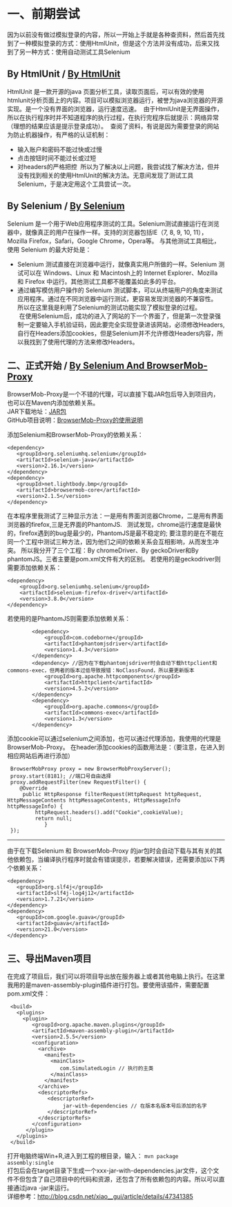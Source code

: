 # 一、前期尝试
因为以前没有做过模拟登录的内容，所以一开始上手就是各种查资料，然后首先找到了一种模拟登录的方式：使用HtmlUnit，但是这个方法并没有成功，后来又找到了另一种方式：使用自动测试工具Selenium

## By HtmlUnit / [By HtmlUnit](https://github.com/YangDanXia/Payment-Tips/tree/master/By%20HtmlUnit)  
  HtmlUnit 是一款开源的java 页面分析工具，读取页面后，可以有效的使用htmlunit分析页面上的内容。项目可以模拟浏览器运行，被誉为java浏览器的开源实现。是一个没有界面的浏览器，运行速度迅速。
  由于HtmlUnit是无界面操作，所以在执行程序时并不知道程序的执行过程，在执行完程序后就提示：网络异常（理想的结果应该是提示登录成功）。
  查阅了资料，有说是因为需要登录的网站为防止机器操作，有严格的认证机制：
  - 输入账户和密码不能过快或过慢
  - 点击按钮时间不能过长或过短
  - 对headers的严格把控
  所以为了解决以上问题，我尝试找了解决方法，但并没有找到相关的使用HtmlUnit的解决方法。无意间发现了测试工具Selenium，于是决定用这个工具尝试一次。
  
## By Selenium / [By Selenium](https://github.com/YangDanXia/Payment-Tips/tree/master/By%20Selenium)  
  Selenium 是一个用于Web应用程序测试的工具。Selenium测试直接运行在浏览器中，就像真正的用户在操作一样。支持的浏览器包括IE（7, 8, 9, 10, 11），Mozilla Firefox，Safari，Google Chrome，Opera等。
  与其他测试工具相比，使用 Selenium 的最大好处是：
  - Selenium 测试直接在浏览器中运行，就像真实用户所做的一样。Selenium 测试可以在 Windows、Linux 和 Macintosh上的 Internet Explorer、Mozilla 和 Firefox 中运行。其他测试工具都不能覆盖如此多的平台。
  - 通过编写模仿用户操作的 Selenium 测试脚本，可以从终端用户的角度来测试应用程序。通过在不同浏览器中运行测试，更容易发现浏览器的不兼容性。    
   所以在这里我是利用了Selenium的测试功能实现了模拟登录的过程。   
  在使用Selenium后，成功的进入了网站的下一个界面了，但是第一次登录强制一定要输入手机验证码，因此要完全实现登录进该网站，必须修改Headers,自行在Headers添加cookies，但是Selenium并不允许修改Headers内容，所以我找到了使用代理的方法来修改Headers。
  
  
## 二、正式开始 / [By Selenium And BrowserMob-Proxy](https://github.com/YangDanXia/Payment-Tips/tree/master/paying)    
BrowserMob-Proxy是一个不错的代理，可以直接下载JAR包后导入到项目内，也可以在Maven内添加依赖关系。  
JAR下载地址：[JAR包](http://bmp.lightbody.net/)    
GitHub项目说明：[BrowserMob-Proxy的使用说明](https://github.com/lightbody/browsermob-proxy)

添加Selenium和BrowserMob-Proxy的依赖关系：  
````
<dependency>
   <groupId>org.seleniumhq.selenium</groupId>
   <artifactId>selenium-java</artifactId>
   <version>2.16.1</version>
</dependency>
<dependency>
   <groupId>net.lightbody.bmp</groupId>
   <artifactId>browsermob-core</artifactId>
   <version>2.1.5</version>
</dependency>
 ````
在本程序里我测试了三种显示方法：一是用有界面浏览器Chrome，二是用有界面浏览器的firefox,三是无界面的PhantomJS.  
测试发现，chrome运行速度是最快的，firefox遇到的bug是最少的，PhantomJS是最不稳定的;
要注意的是在不能在同一个工程中测试三种方法，因为他们之间的依赖关系会互相影响，从而发生冲突。
所以我分开了三个工程：By chromeDriver、By geckoDriver和By phantomJS。三者主要是pom.xml文件有大的区别。
若使用的是geckodriver则需要添加依赖关系：   
````
<dependency>
    <groupId>org.seleniumhq.selenium</groupId>
    <artifactId>selenium-firefox-driver</artifactId>
    <version>3.8.0</version>
</dependency>    
 ````  

若使用的是PhantomJS则需要添加依赖关系：   
````
        <dependency>
            <groupId>com.codeborne</groupId>
            <artifactId>phantomjsdriver</artifactId>
            <version>1.4.3</version>
        </dependency>
        <dependency> //因为在下载phantomjsdriver时会自动下载httpclient和commons-exec，但两者的版本过低导致报错：NoClassFound，所以要更新版本
            <groupId>org.apache.httpcomponents</groupId>
            <artifactId>httpclient</artifactId>
            <version>4.5.2</version>
        </dependency>
        <dependency>
            <groupId>org.apache.commons</groupId>
            <artifactId>commons-exec</artifactId>
            <version>1.3</version>
        </dependency>       
 ````  


添加cookie可以通过selenium之间添加，也可以通过代理添加，我使用的代理是BrowserMob-Proxy。
在header添加cookies的函数用法是：（要注意，在进入到相应网站后再进行添加）
````
 BrowserMobProxy proxy = new BrowserMobProxyServer();
 proxy.start(8181); //端口号自由选择
 proxy.addRequestFilter(new RequestFilter() {
    @Override
     public HttpResponse filterRequest(HttpRequest httpRequest, HttpMessageContents httpMessageContents, HttpMessageInfo httpMessageInfo) {
         httpRequest.headers().add("Cookie",cookieValue);
         return null;
            }
 });
 ````
<hr/>  

由于在下载Selenium 和 BrowserMob-Proxy 的jar包时会自动下载与其有关的其他依赖包，当编译执行程序时就会有错误提示，若要解决错误，还需要添加以下两个依赖关系：   
````
<dependency>
   <groupId>org.slf4j</groupId>
   <artifactId>slf4j-log4j12</artifactId>
   <version>1.7.21</version>
</dependency>
<dependency>
   <groupId>com.google.guava</groupId>
   <artifactId>guava</artifactId>
   <version>21.0</version>
</dependency>
 ````  
 

## 三、导出Maven项目
在完成了项目后，我们可以将项目导出放在服务器上或者其他电脑上执行。在这里我用的是maven-assembly-plugin插件进行打包。要使用该插件，需要配置pom.xml文件：
````
 <build>
   <plugins>
     <plugin>
        <groupId>org.apache.maven.plugins</groupId>
        <artifactId>maven-assembly-plugin</artifactId>
        <version>2.5.5</version>
        <configuration>
          <archive>
            <manifest>
              <mainClass> 
                 com.SimulatedLogin // 执行的主类
              </mainClass>
            </manifest>
          </archive>
          <descriptorRefs>
             <descriptorRef>
                  jar-with-dependencies // 在版本名版本号后添加的名字
             </descriptorRef>
          </descriptorRefs>
        </configuration>
      </plugin>
   </plugins>
 </build>
````
打开电脑终端Win+R,进入到工程的根目录，输入：
`mvn package assembly:single`  
打包后会在target目录下生成一个xxx-jar-with-dependencies.jar文件，这个文件不但包含了自己项目中的代码和资源，还包含了所有依赖包的内容。所以可以直接通过java -jar来运行。  
详细参考：http://blog.csdn.net/xiao__gui/article/details/47341385
